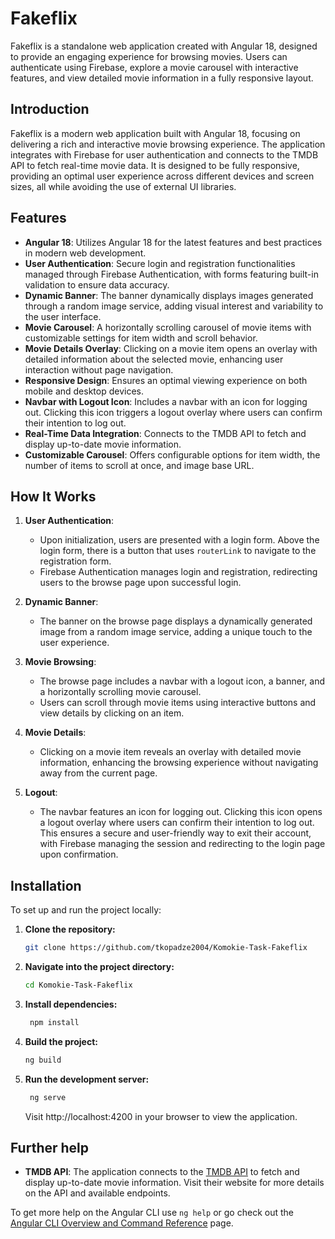 # Fakeflix

Fakeflix is a standalone web application created with Angular 18, designed to provide an engaging experience for browsing movies. Users can authenticate using Firebase, explore a movie carousel with interactive features, and view detailed movie information in a fully responsive layout.

## Introduction

Fakeflix is a modern web application built with Angular 18, focusing on delivering a rich and interactive movie browsing experience. The application integrates with Firebase for user authentication and connects to the TMDB API to fetch real-time movie data. It is designed to be fully responsive, providing an optimal user experience across different devices and screen sizes, all while avoiding the use of external UI libraries.

## Features

- **Angular 18**: Utilizes Angular 18 for the latest features and best practices in modern web development.
- **User Authentication**: Secure login and registration functionalities managed through Firebase Authentication, with forms featuring built-in validation to ensure data accuracy.
- **Dynamic Banner**: The banner dynamically displays images generated through a random image service, adding visual interest and variability to the user interface.
- **Movie Carousel**: A horizontally scrolling carousel of movie items with customizable settings for item width and scroll behavior.
- **Movie Details Overlay**: Clicking on a movie item opens an overlay with detailed information about the selected movie, enhancing user interaction without page navigation.
- **Responsive Design**: Ensures an optimal viewing experience on both mobile and desktop devices.
- **Navbar with Logout Icon**: Includes a navbar with an icon for logging out. Clicking this icon triggers a logout overlay where users can confirm their intention to log out.
- **Real-Time Data Integration**: Connects to the TMDB API to fetch and display up-to-date movie information.
- **Customizable Carousel**: Offers configurable options for item width, the number of items to scroll at once, and image base URL.

## How It Works

1. **User Authentication**:

   - Upon initialization, users are presented with a login form. Above the login form, there is a button that uses `routerLink` to navigate to the registration form.
   - Firebase Authentication manages login and registration, redirecting users to the browse page upon successful login.

2. **Dynamic Banner**:

   - The banner on the browse page displays a dynamically generated image from a random image service, adding a unique touch to the user experience.

3. **Movie Browsing**:

   - The browse page includes a navbar with a logout icon, a banner, and a horizontally scrolling movie carousel.
   - Users can scroll through movie items using interactive buttons and view details by clicking on an item.

4. **Movie Details**:

   - Clicking on a movie item reveals an overlay with detailed movie information, enhancing the browsing experience without navigating away from the current page.

5. **Logout**:
   - The navbar features an icon for logging out. Clicking this icon opens a logout overlay where users can confirm their intention to log out. This ensures a secure and user-friendly way to exit their account, with Firebase managing the session and redirecting to the login page upon confirmation.

## Installation

To set up and run the project locally:

1. **Clone the repository:**
   ```bash
   git clone https://github.com/tkopadze2004/Komokie-Task-Fakeflix
   ```
2. **Navigate into the project directory:**
   ```bash
   cd Komokie-Task-Fakeflix

3. **Install dependencies:**
   ```bash
    npm install
   ```
4. **Build the project:**
   ```bash
   ng build
   ```
5. **Run the development server:**

   ```bash
    ng serve
   ```

   Visit http://localhost:4200 in your browser to view the application.

## Further help

- **TMDB API**: The application connects to the [TMDB API](https://www.themoviedb.org/) to fetch and display up-to-date movie information. Visit their website for more details on the API and available endpoints.

To get more help on the Angular CLI use `ng help` or go check out the [Angular CLI Overview and Command Reference](https://angular.dev/tools/cli) page.
